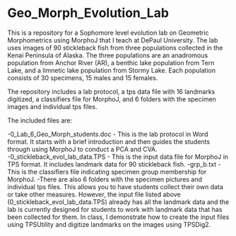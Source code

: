 # Geo_Morph_Evolution_Lab
This is a repository for a Sophomore level evolution lab on Geometric Morphometrics using MorphoJ that I teach at DePaul University. The lab uses images of 90 stickleback fish from three populations collected in the Kenai Peninsula of Alaska. The three populations are an anadromous population from Anchor River (AR), a benthic lake population from Tern Lake, and a limnetic lake population from Stormy Lake. Each population consists of 30 specimens, 15 males and 15 females.

The repository includes a lab protocol, a tps data file with 16 landmarks digitized, a classifiers file for MorphoJ, and 6 folders with the specimen images and individual tps files. 

The included files are:

-0_Lab_6_Geo_Morph_students.doc - This is the lab protocol in Word format. It starts with a brief introduction and then guides the students through using MorphoJ to conduct a PCA and CVA.
-0_stickleback_evol_lab_data.TPS - This is the input data file for MorphoJ in TPS format. It includes landmark data for 90 stickleback fish.
-grp_b.txt - This is the classifiers file indicating specimen group membership for MorphoJ.
-There are also 6 folders with the specimen pictures and individual tps files. This allows you to have students collect their own data or take other measures. However, the input file listed above (0_stickleback_evol_lab_data.TPS) already has all the landmark data and the lab is currently designed for students to work with landmark data that has been collected for them. In class, I demonstrate how to create the input files using TPSUtility and digitize landmarks on the images using TPSDig2. 


